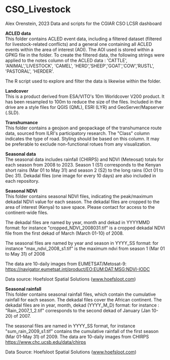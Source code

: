 # CSO_Livestock
 Alex Orenstein, 2023
 Data and scripts for the CGIAR CSO LCSR dashboard

<b>ACLED data </b> <br>
This folder contains ACLED event data, including a filtered dataset (filtered for livestock-related conflicts) and a general one containing all ACLED events within the area of interest (AOI). The AOI used is stored within a GPKG file in the folder. To create the filtered data, the following strings were applied to the notes column of the ACLED data : 'CATTLE', 'ANIMAL','LIVESTOCK', 'CAMEL', 'HERD','SHEEP','GOAT','COW','RUSTL', 'PASTORAL', 'HERDER'.

The R script used to explore and filter the data is likewise within the folder.

<b>Landcover </b> <br>
This is a product derived from ESA/VITO's 10m Worldcover V200 product. It has been resampled to 100m to reduce the size of the files. Included in the drive are a style files for QGIS (QML), ESRI (LYR) and GeoServer/Mapserver (.SLD).

<b>Transhumance </b> <br>
This folder contains a geojson and geopackage of the transhumance route data, sourced from ILRI's participatory research. The "Class" column indicates the type of road. Styling should be based on this column. It may be preferable to exclude non-functional rotues from any visualization.

<b>Seasonal data </b> <br>
The seasonal data includes rainfall (CHIRPS) and NDVI (Meteosat) totals for each season from 2008 to 2023. Season 1 (S1) corresponds to the Kenyan short rains (Mar 01 to May 31) and season 2 (S2) to the long rains (Oct 01 to Dec 31). Dekadal files (one image for every 10 days) are also included in each repository.

<b>Seasonal NDVI </b> <br>
This folder contains seasonal NDVI files, indicating the peak/maximum dekadal NDVI value for each season. The dekadal files are cropped to the area of interest (Kenya) to save space. Please contact for access to the continent-wide files. 

The dekadal files are named by year, month and dekad in YYYYMMD format: for instance "cropped_NDVI_2008031.tif" is a cropped dekadal NDVI file from the first dekad of March (March 01-10) of 2008.

The seasonal files are named by year and season in YYYY_SS format: for instance "max_ndvi_2008_s1.tif" is the maximum ndvi from season 1 (Mar 01 to May 31) of 2008<br>

The data are 10-daily images from EUMETSAT/Metosat-9: https://navigator.eumetsat.int/product/EO:EUM:DAT:MSG:NDVI-IODC

Data source: Hoefsloot Spatial Solutions (www.hoefsloot.com)

<b>Seasonal rainfall </b> <br>
This folder contains seasonal rainfall files, which contain the cumulative rainfall for each season. The dekadal files cover the African continent. The dekadal files are in year, month, dekad (YYYY_M_D) format: for instance : "Rain_2007_1_2.tif" corresponds to the second dekad of January (Jan 10-20) of 2007.

The seasonal files are named in YYYY_SS format, for instance "sum_rain_2009_s1.tif" contains the cumulative rainfall of the first season (Mar 01-May 31) of 2009.
The data are 10-daily images from CHIRPS https://www.chc.ucsb.edu/data/chirps

Data Source: Hoefsloot Spatial Solutions (www.hoefsloot.com) 
